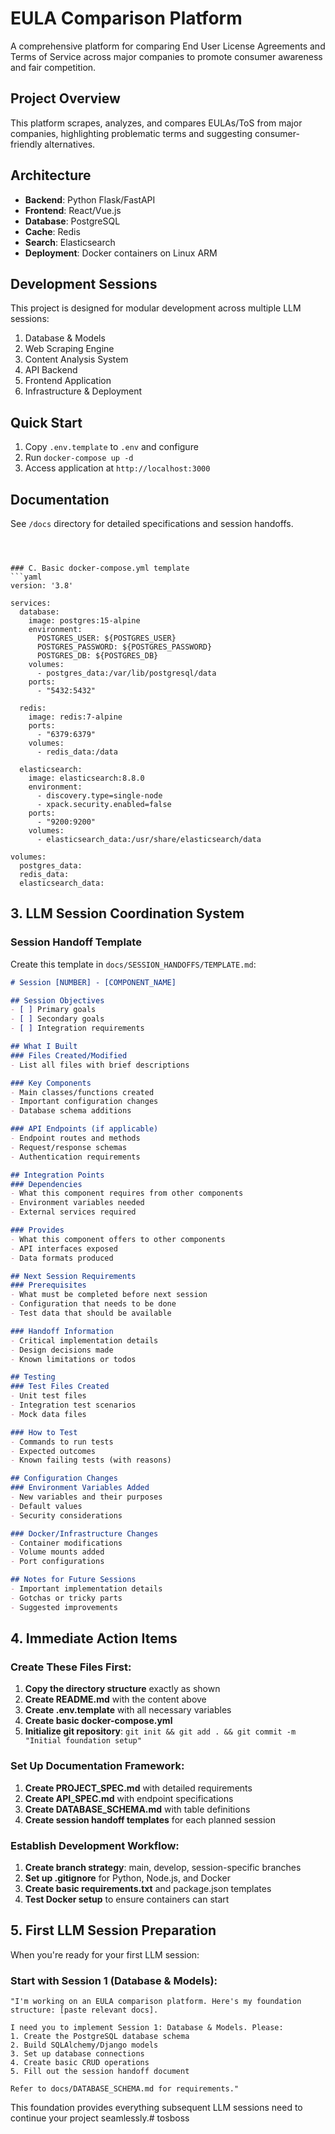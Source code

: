 
# EULA Comparison Platform

A comprehensive platform for comparing End User License Agreements and Terms of Service across major companies to promote consumer awareness and fair competition.

## Project Overview
This platform scrapes, analyzes, and compares EULAs/ToS from major companies, highlighting problematic terms and suggesting consumer-friendly alternatives.

## Architecture
- **Backend**: Python Flask/FastAPI
- **Frontend**: React/Vue.js
- **Database**: PostgreSQL
- **Cache**: Redis
- **Search**: Elasticsearch
- **Deployment**: Docker containers on Linux ARM

## Development Sessions
This project is designed for modular development across multiple LLM sessions:
1. Database & Models
2. Web Scraping Engine  
3. Content Analysis System
4. API Backend
5. Frontend Application
6. Infrastructure & Deployment

## Quick Start
1. Copy `.env.template` to `.env` and configure
2. Run `docker-compose up -d`
3. Access application at `http://localhost:3000`

## Documentation
See `/docs` directory for detailed specifications and session handoffs.
```



### C. Basic docker-compose.yml template
```yaml
version: '3.8'

services:
  database:
    image: postgres:15-alpine
    environment:
      POSTGRES_USER: ${POSTGRES_USER}
      POSTGRES_PASSWORD: ${POSTGRES_PASSWORD}
      POSTGRES_DB: ${POSTGRES_DB}
    volumes:
      - postgres_data:/var/lib/postgresql/data
    ports:
      - "5432:5432"

  redis:
    image: redis:7-alpine
    ports:
      - "6379:6379"
    volumes:
      - redis_data:/data

  elasticsearch:
    image: elasticsearch:8.8.0
    environment:
      - discovery.type=single-node
      - xpack.security.enabled=false
    ports:
      - "9200:9200"
    volumes:
      - elasticsearch_data:/usr/share/elasticsearch/data

volumes:
  postgres_data:
  redis_data:
  elasticsearch_data:
```

## 3. LLM Session Coordination System

### Session Handoff Template
Create this template in `docs/SESSION_HANDOFFS/TEMPLATE.md`:

```markdown
# Session [NUMBER] - [COMPONENT_NAME]

## Session Objectives
- [ ] Primary goals
- [ ] Secondary goals
- [ ] Integration requirements

## What I Built
### Files Created/Modified
- List all files with brief descriptions

### Key Components
- Main classes/functions created
- Important configuration changes
- Database schema additions

### API Endpoints (if applicable)
- Endpoint routes and methods
- Request/response schemas
- Authentication requirements

## Integration Points
### Dependencies
- What this component requires from other components
- Environment variables needed
- External services required

### Provides
- What this component offers to other components
- API interfaces exposed
- Data formats produced

## Next Session Requirements
### Prerequisites
- What must be completed before next session
- Configuration that needs to be done
- Test data that should be available

### Handoff Information
- Critical implementation details
- Design decisions made
- Known limitations or todos

## Testing
### Test Files Created
- Unit test files
- Integration test scenarios
- Mock data files

### How to Test
- Commands to run tests
- Expected outcomes
- Known failing tests (with reasons)

## Configuration Changes
### Environment Variables Added
- New variables and their purposes
- Default values
- Security considerations

### Docker/Infrastructure Changes
- Container modifications
- Volume mounts added
- Port configurations

## Notes for Future Sessions
- Important implementation details
- Gotchas or tricky parts
- Suggested improvements
```

## 4. Immediate Action Items

### Create These Files First:
1. **Copy the directory structure** exactly as shown
2. **Create README.md** with the content above
3. **Create .env.template** with all necessary variables
4. **Create basic docker-compose.yml**
5. **Initialize git repository**: `git init && git add . && git commit -m "Initial foundation setup"`

### Set Up Documentation Framework:
1. **Create PROJECT_SPEC.md** with detailed requirements
2. **Create API_SPEC.md** with endpoint specifications  
3. **Create DATABASE_SCHEMA.md** with table definitions
4. **Create session handoff templates** for each planned session

### Establish Development Workflow:
1. **Create branch strategy**: main, develop, session-specific branches
2. **Set up .gitignore** for Python, Node.js, and Docker
3. **Create basic requirements.txt** and package.json templates
4. **Test Docker setup** to ensure containers can start

## 5. First LLM Session Preparation

When you're ready for your first LLM session:

### Start with Session 1 (Database & Models):
```
"I'm working on an EULA comparison platform. Here's my foundation structure: [paste relevant docs]. 

I need you to implement Session 1: Database & Models. Please:
1. Create the PostgreSQL database schema
2. Build SQLAlchemy/Django models
3. Set up database connections
4. Create basic CRUD operations
5. Fill out the session handoff document

Refer to docs/DATABASE_SCHEMA.md for requirements."
```

This foundation provides everything subsequent LLM sessions need to continue your project seamlessly.# tosboss